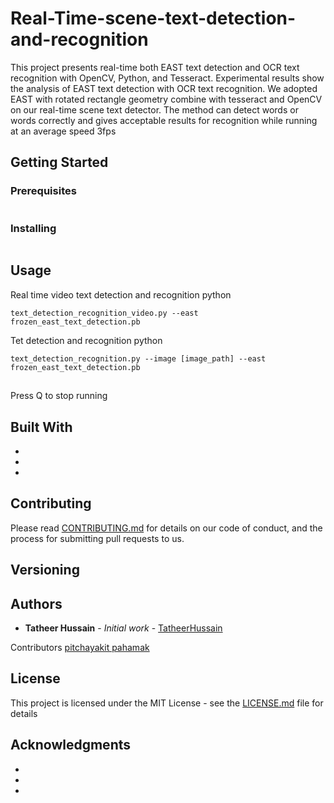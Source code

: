 # Real-Time-scene-text-detection-and-recognition

This project presents real-time both EAST text detection and OCR text recognition with OpenCV, Python, and Tesseract. Experimental results show the analysis of EAST text detection with OCR text recognition. We adopted EAST with rotated rectangle geometry combine with tesseract and OpenCV on our real-time scene text detector. The method can detect words or words correctly and gives acceptable results for recognition while running at an average speed 3fps

## Getting Started



### Prerequisites



```

```

### Installing

```

```

## Usage

Real time video text detection and recognition python 

```
text_detection_recognition_video.py --east frozen_east_text_detection.pb
```

Tet detection and recognition python 

```
text_detection_recognition.py --image [image_path] --east frozen_east_text_detection.pb
```

## 

Press Q to stop running

## Built With

* 
* 
* 

## Contributing

Please read [CONTRIBUTING.md]( ) for details on our code of conduct, and the process for submitting pull requests to us.


## Versioning


## Authors

* **Tatheer Hussain** - *Initial work* - [TatheerHussain](https://github.com/TatheerHussain)

Contributors [pitchayakit pahamak](https://github.com/pitchayakit)

## License

This project is licensed under the MIT License - see the [LICENSE.md](LICENSE.md) file for details

## Acknowledgments

* 
* 
* 

